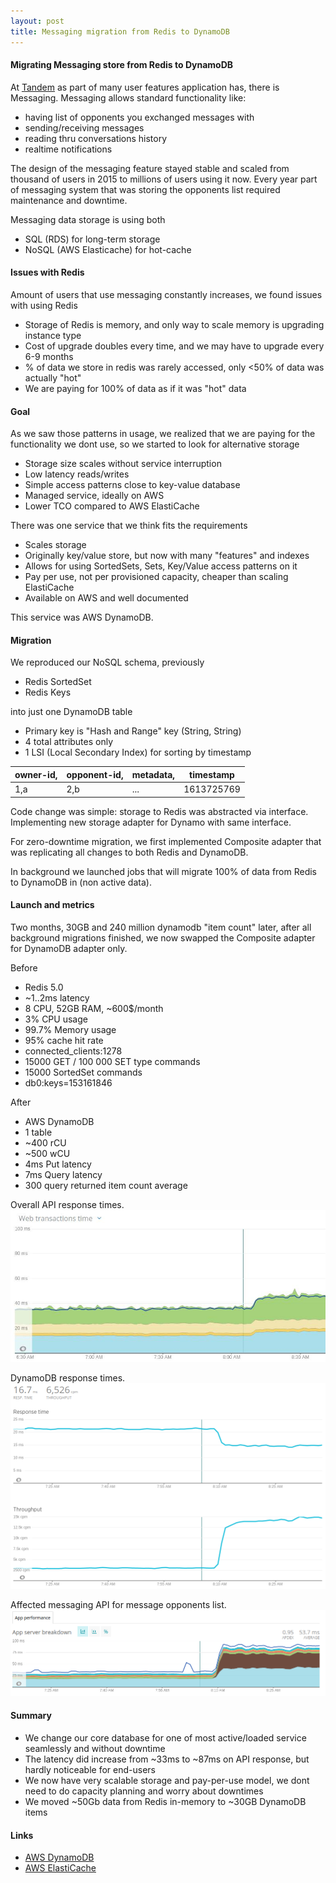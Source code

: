 ```yaml
---
layout: post
title: Messaging migration from Redis to DynamoDB
---
```


#### Migrating Messaging store from Redis to DynamoDB

At [Tandem](https://www.tandem.net) as part of many user features application has, there is Messaging.
Messaging allows standard functionality like:

* having list of opponents you exchanged messages with
* sending/receiving messages
* reading thru conversations history
* realtime notifications

The design of the messaging feature stayed stable and scaled from thousand of users in 2015 to millions of users 
using it now.
Every year part of messaging system that was storing the opponents list required maintenance and downtime.

Messaging data storage is using both 

* SQL (RDS) for long-term storage
* NoSQL (AWS Elasticache) for hot-cache

#### Issues with Redis

Amount of users that use messaging constantly increases, we found issues with using Redis

* Storage of Redis is memory, and only way to scale memory is upgrading instance type
* Cost of upgrade doubles every time, and we may have to upgrade every 6-9 months
* % of data we store in redis was rarely accessed, only <50% of data was actually "hot"
* We are paying for 100% of data as if it was "hot" data

#### Goal

As we saw those patterns in usage, we realized that we are paying for the functionality we dont use, so we started 
to look for alternative storage

* Storage size scales without service interruption
* Low latency reads/writes
* Simple access patterns close to key-value database
* Managed service, ideally on AWS
* Lower TCO compared to AWS ElastiCache

There was one service that we think fits the requirements

* Scales storage
* Originally key/value store, but now with many "features" and indexes
* Allows for using SortedSets, Sets, Key/Value access patterns on it
* Pay per use, not per provisioned capacity, cheaper than scaling ElastiCache
* Available on AWS and well documented

This service was AWS DynamoDB.

#### Migration

We reproduced our NoSQL schema, previously
* Redis SortedSet
* Redis Keys

into just one DynamoDB table

* Primary key is "Hash and Range" key (String, String)
* 4 total attributes only
* 1 LSI (Local Secondary Index) for sorting by timestamp

| owner-id, | opponent-id, | metadata, | timestamp |
|---|---|---|---|
| 1,a | 2,b | ... | 1613725769  |

Code change was simple: storage to Redis was abstracted via interface.
Implementing new storage adapter for Dynamo with same interface.

For zero-downtime migration, we first implemented Composite adapter that was replicating
all changes to both Redis and DynamoDB.

In background we launched jobs that will migrate 100% of data from Redis to DynamoDB in (non active data).

#### Launch and metrics

Two months, 30GB and 240 million dynamodb "item count" later, 
after all background migrations finished, we now swapped the Composite adapter for DynamoDB adapter only.

Before
* Redis 5.0
* ~1..2ms latency
* 8 CPU, 52GB RAM, ~600$/month
* 3% CPU usage
* 99.7% Memory usage
* 95% cache hit rate
* connected_clients:1278
* 15000 GET / 100 000 SET type commands
* 15000 SortedSet commands
* db0:keys=153161846

After
* AWS DynamoDB
* 1 table
* ~400 rCU
* ~500 wCU  
* 4ms Put latency
* 7ms Query latency
* 300 query returned item count average

Overall API response times.
![migration-1](/images/dynamoredis/migration-1.jpeg)

DynamoDB response times.
![migration-2-dynamodb-external](/images/dynamoredis/migration-2-dynamodb-external.png)

Affected messaging API for message opponents list.
![migration-3-api-opponent-list](/images/dynamoredis/migration-3-api-opponent-list.png)

#### Summary

- We change our core database for one of most active/loaded service seamlessly and without downtime
- The latency did increase from ~33ms to ~87ms on API response, but hardly noticeable for end-users
- We now have very scalable storage and pay-per-use model, we dont need to do capacity planning and worry about downtimes
- We moved ~50Gb data from Redis in-memory to ~30GB DynamoDB items
 
#### Links

- [AWS DynamoDB](https://aws.amazon.com/dynamodb)
- [AWS ElastiCache](https://aws.amazon.com/elasticache/)